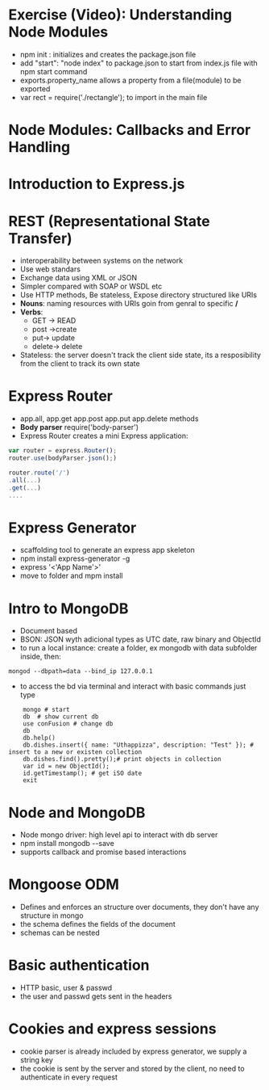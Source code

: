 # Exercise (Video): Understanding Node Modules
- npm init : initializes and creates the package.json file
- add "start": "node index" to package.json to start from index.js file with npm start command
- exports.property_name allows a property from a file(module) to be exported
- var rect = require('./rectangle'); to import in the main file
# Node Modules: Callbacks and Error Handling
# Introduction to Express.js
# REST (Representational State Transfer)
- interoperability between systems on the network
- Use web standars
- Exchange data using XML or JSON
- Simpler compared with SOAP or WSDL etc
- Use HTTP methods, Be stateless, Expose directory structured like URIs
- **Nouns**: naming resources with URIs goin from genral to specific **/** 
- **Verbs**: 
    - GET -> READ    
    - post ->create 
    - put-> update 
    - delete-> delete
- Stateless: the server doesn't track the client side state, its a resposibility from the client to track its own state
# Express Router
- app.all, app.get app.post app.put app.delete methods
- **Body parser** require('body-parser')
- Express Router creates a mini Express application:
```js 
var router = express.Router();
router.use(bodyParser.json();)

router.route('/')
.all(...)
.get(...)
....
```
# Express Generator
- scaffolding tool to generate an express app skeleton
- npm install express-generator -g
- express '<'App Name'>'
- move to folder and mpm install
# Intro to MongoDB
- Document based
- BSON: JSON wyth adicional types as UTC date, raw binary and ObjectId
- to run a local instance: create a folder, ex mongodb with data subfolder inside, then:
```shell
mongod --dbpath=data --bind_ip 127.0.0.1
```
- to access the bd via terminal and interact with basic commands just type
```shell
    mongo # start
    db  # show current db
    use conFusion # change db
    db
    db.help() 
    db.dishes.insert({ name: "Uthappizza", description: "Test" }); # insert to a new or existen collection
    db.dishes.find().pretty();# print objects in collection
    var id = new ObjectId();
    id.getTimestamp(); # get iSO date
    exit
```
# Node and MongoDB
- Node mongo driver: high level api to interact with db server
- npm install mongodb --save
- supports callback and promise based interactions
# Mongoose ODM
- Defines and enforces an structure over documents, they don't have any structure in mongo
- the schema defines the fields of the document
- schemas can be nested
# Basic authentication
- HTTP basic, user & passwd
- the user and passwd gets sent in the headers
# Cookies and express sessions
- cookie parser is already included by express generator, we supply a string key
- the cookie is sent by the server and stored by the client, no need to authenticate in every request






